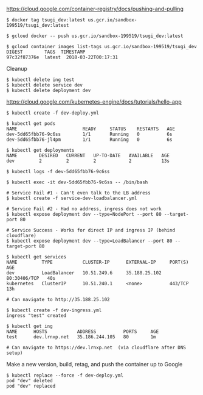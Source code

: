 
https://cloud.google.com/container-registry/docs/pushing-and-pulling

    $ docker tag tsugi_dev:latest us.gcr.io/sandbox-199519/tsugi_dev:latest

    $ gcloud docker -- push us.gcr.io/sandbox-199519/tsugi_dev:latest

    $ gcloud container images list-tags us.gcr.io/sandbox-199519/tsugi_dev
    DIGEST        TAGS  TIMESTAMP
    97c32f87376e  latest  2018-03-22T00:17:31

Cleanup

    $ kubectl delete ing test
    $ kubectl delete service dev
    $ kubectl delete deployment dev

https://cloud.google.com/kubernetes-engine/docs/tutorials/hello-app

    $ kubectl create -f dev-deploy.yml

    $ kubectl get pods
    NAME                        READY     STATUS    RESTARTS   AGE
    dev-5dd65fbb76-9c6ss        1/1       Running   0          6s
    dev-5dd65fbb76-jl4pm        1/1       Running   0          6s

    $ kubectl get deployments
    NAME        DESIRED   CURRENT   UP-TO-DATE   AVAILABLE   AGE
    dev         2         2         2            2           13s

    $ kubectl logs -f dev-5dd65fbb76-9c6ss

    $ kubectl exec -it dev-5dd65fbb76-9c6ss -- /bin/bash

    # Service Fail #1 - Can't even talk to the LB address
    $ kubectl create -f service-dev-loadbalancer.yml

    # Service Fail #2 - Had no address, ingress does not work
    $ kubectl expose deployment dev --type=NodePort --port 80 --target-port 80

    # Service Success - Works for direct IP and ingress IP (behind cloudflare)
    $ kubectl expose deployment dev --type=LoadBalancer --port 80 --target-port 80

    $ kubectl get services
    NAME         TYPE           CLUSTER-IP      EXTERNAL-IP     PORT(S)        AGE
    dev          LoadBalancer   10.51.249.6     35.188.25.102   80:30406/TCP   40s
    kubernetes   ClusterIP      10.51.240.1     <none>          443/TCP        13h

    # Can navigate to http://35.188.25.102

    $ kubectl create -f dev-ingress.yml
    ingress "test" created

    $ kubectl get ing
    NAME      HOSTS           ADDRESS          PORTS     AGE
    test      dev.lrnxp.net   35.186.244.105   80        1m

    # Can navigate to https://dev.lrnxp.net  (via cloudflare after DNS setup)

Make a new version, build, retag, and push the container up to Google

    $ kubectl replace --force -f dev-deploy.yml
    pod "dev" deleted
    pod "dev" replaced

